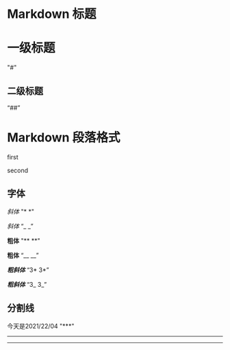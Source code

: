 # Markdown 标题

# 一级标题  

"#"

## 二级标题

“##”

# Markdown 段落格式

first   



second

## 字体

*斜体*     "*  *"

_斜体_     “_    _”

**粗体**    "**   **"

__粗体__     “__    __”

***粗斜体***   “3*   3*”

___粗斜体___   “3_    3_”

## 分割线

今天是2021/22/04   "***"

***

---

